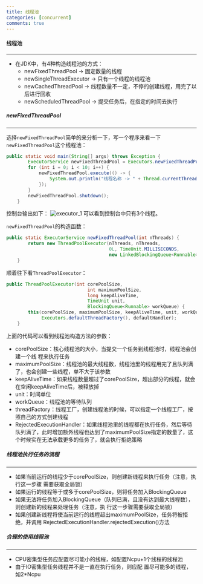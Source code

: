 ```yaml
---
title: 线程池
categories: [concurrent]
comments: true
---
```


#### 线程池
---
* 在JDK中，有4种构造线程池的方式：
    * newFixedThreadPool -> 固定数量的线程
    * newSingleThreadExecutor -> 只有一个线程的线程池
    * newCachedThreadPool -> 线程数量不一定，不停的创建线程，用完了以后进行回收
    * newScheduledThreadPool -> 提交任务后，在指定的时间去执行

##### newFixedThreadPool
---
选择`newFixedThreadPool`简单的来分析一下，写一个程序来看一下`newFixedThreadPool`这个线程池：
```java
public static void main(String[] args) throws Exception {
        ExecutorService newFixedThreadPool = Executors.newFixedThreadPool(3);
        for (int i = 0; i < 10; i++) {
            newFixedThreadPool.execute(() -> {
                System.out.println("线程名称 -> " + Thread.currentThread().getName());
            }); 
        }
        newFixedThreadPool.shutdown();
    }
```
控制台输出如下：
![executor_1](https://aries-cy.github.io/assets/note_img/executor_1.jpg)
可以看到控制台中只有3个线程。

`newFixedThreadPool`的构造函数：
```java
public static ExecutorService newFixedThreadPool(int nThreads) {
        return new ThreadPoolExecutor(nThreads, nThreads,
                                      0L, TimeUnit.MILLISECONDS,
                                      new LinkedBlockingQueue<Runnable>());
    }
```
顺着往下看`ThreadPoolExecutor`：
```java
public ThreadPoolExecutor(int corePoolSize,
                              int maximumPoolSize,
                              long keepAliveTime,
                              TimeUnit unit,
                              BlockingQueue<Runnable> workQueue) {
        this(corePoolSize, maximumPoolSize, keepAliveTime, unit, workQueue,
             Executors.defaultThreadFactory(), defaultHandler);
    }
```
上面的代码可以看到线程池构造方法的参数：
* corePoolSize：核心线程池的大小，当提交一个任务到线程池时，线程池会创建一个线 程来执行任务
* maximumPoolSize：线程池的最大线程数，线程池里的线程用完了且队列满了，也会创建一些线程，单不大于该参数
* keepAliveTime：如果线程数量超过了corePoolSize，超出部分的线程，就会在空闲keepAliveTime后，被释放掉
* unit：时间单位
* workQueue：线程池的等待队列
* threadFactory：线程工厂，创建线程池的时候，可以指定一个线程工厂，按照自己的方式创建线程
* RejectedExecutionHandler：如果线程池里的线程都在执行任务，然后等待队列满了，此时增加额外线程也达到了maximumPoolSize指定的数量了，这个时候实在无法承载更多的任务了，就会执行拒绝策略



##### 线程池执行任务的流程
---
* 如果当前运行的线程少于corePoolSize，则创建新线程来执行任务（注意，执行这一步骤 需要获取全局锁）
* 如果运行的线程等于或多于corePoolSize，则将任务加入BlockingQueue
* 如果无法将任务加入BlockingQueue（队列已满，且没有达到最大线程数），则创建新的线程来处理任务（注意，执 行这一步骤需要获取全局锁）
* 如果创建新线程将使当前运行的线程超出maximumPoolSize，任务将被拒绝，并调用 RejectedExecutionHandler.rejectedExecution()方法

##### 合理的使用线程池
---
* CPU密集型任务应配置尽可能小的线程，如配置Ncpu+1个线程的线程池
* 由于IO密集型任务线程并不是一直在执行任务，则应配 置尽可能多的线程，如2*Ncpu
